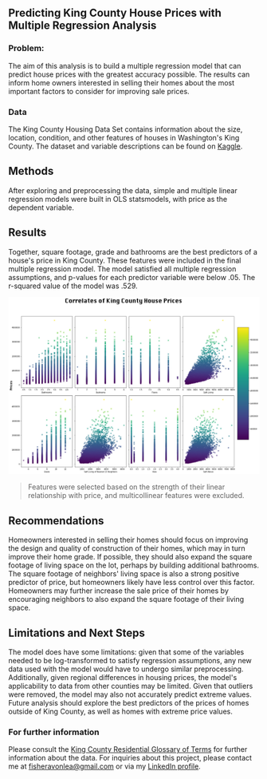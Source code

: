 ## Predicting King County House Prices with Multiple Regression  Analysis

### Problem:
The aim of this analysis is to build a multiple regression model that can predict house prices with the greatest accuracy possible. The results can inform home owners interested in selling their homes about the most important factors to consider for improving sale prices.
### Data
The King County Housing Data Set contains information about the size, location, condition, and other features of houses in Washington's King County. The dataset and variable descriptions can be found on <a href ="https://www.kaggle.com/harlfoxem/housesalesprediction">Kaggle</a>.
## Methods
After exploring and preprocessing the data, simple and multiple linear regression models were built in OLS statsmodels, with price as the dependent variable. 
## Results
Together, square footage, grade and bathrooms are the best predictors of a house's price in King County. These features were included in the final multiple regression model. The model satisfied all multiple regression assumptions, and p-values for each predictor variable were below .05. The r-squared value of the model was .529.

<img src="https://github.com/AvonleaFisher/Predicting-King-County-House-Prices-with-Multiple-Regression-Analysis/blob/master/correlates_with_price.png">

>Features were selected based on the strength of their linear relationship with price, and multicollinear features were excluded.

## Recommendations 
Homeowners interested in selling their homes should focus on improving the design and quality of construction of their homes, which may in turn improve their home grade. If possible, they should also expand the square footage of living space on the lot, perhaps by building additional bathrooms. The square footage of neighbors' living space is also a strong positive predictor of price, but homeowners likely have less control over this factor. Homeowners may further increase the sale price of their homes by encouraging neighbors to also expand the square footage of their living space. 
## Limitations and Next Steps
The model does have some limitations: given that some of the variables needed to be log-transformed to satisfy regression assumptions, any new data used with the model would have to undergo similar preprocessing. Additionally, given regional differences in housing prices, the model's applicability to data from other counties may be limited. Given that outliers were removed, the model may also not accurately predict extreme values. Future analysis should explore the best predictors of the prices of homes outside of King County, as well as homes with extreme price values.
### For further information
Please consult the <a href ="https://info.kingcounty.gov/assessor/esales/Glossary.aspx?type=r">King County Residential Glossary of Terms</a> for further information about the data. For inquiries about this project, please contact me at fisheravonlea@gmail.com or via my [LinkedIn profile](https://www.linkedin.com/in/avonlea-fisher/).
